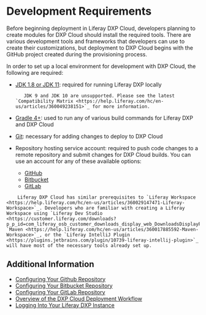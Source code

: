 # Development Requirements

Before beginning deployment in Liferay DXP Cloud, developers planning to create modules for DXP Cloud should install the required tools. There are various development tools and frameworks that developers can use to create their customizations, but deployment to DXP Cloud begins with the GitHub project created during the provisioning process.

In order to set up a local environment for development with DXP Cloud, the following are required:

* [JDK 1.8 or JDK 11](http://www.oracle.com/technetwork/java/javase/downloads/index.html): required for running Liferay DXP locally

    ```important::
       JDK 9 and JDK 10 are unsupported. Please see the latest `Compatibility Matrix <https://help.liferay.com/hc/en-us/articles/360049238151>`_ for more information.
    ```

* [Gradle 4+](http://www.gradle.org/downloads): used to run any of various build commands for Liferay DXP and DXP Cloud

* [Git](https://git-scm.com/): necessary for adding changes to deploy to DXP Cloud

* Repository hosting service account: required to push code changes to a remote repository and submit changes for DXP Cloud builds. You can use an account for any of these available options:

  * [GitHub](https://github.com/)
  * [Bitbucket](https://bitbucket.org/)
  * [GitLab](https://gitlab.com/)

```note::
    Liferay DXP Cloud has similar prerequisites to `Liferay Workspace <https://help.liferay.com/hc/en-us/articles/360029147471-Liferay-Workspace>`_. Developers who are familiar with creating a Liferay Workspace using `Liferay Dev Studio <https://customer.liferay.com/downloads?p_p_id=com_liferay_osb_customer_downloads_display_web_DownloadsDisplayPortlet&_com_liferay_osb_customer_downloads_display_web_DownloadsDisplayPortlet_productAssetCategoryId=118191007&_com_liferay_osb_customer_downloads_display_web_DownloadsDisplayPortlet_fileTypeAssetCategoryId=118191038>`_, `Maven <https://help.liferay.com/hc/en-us/articles/360017885592-Maven-Workspace>`_, or the `Liferay IntelliJ Plugin <https://plugins.jetbrains.com/plugin/10739-liferay-intellij-plugin>`_ will have most of the necessary tools already set up.
```

## Additional Information

* [Configuring Your Github Repository](./configuring-your-github-repository.md)
* [Configuring Your Bitbucket Repository](./configuring-your-bitbucket-repository.md)
* [Configuring Your GitLab Repository](./configuring-your-gitlab-repository.md)
* [Overview of the DXP Cloud Deployment Workflow](../build-and-deploy/overview-of-the-dxp-cloud-deployment-workflow.md)
* [Logging Into Your Liferay DXP Instance](./logging-into-your-dxp-cloud-services.md)
